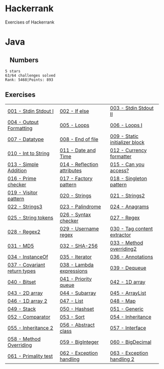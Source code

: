 # Hackerrank
Exercises of Hackerrank

# Java

## &nbsp;&nbsp;&nbsp;Numbers

    5 stars
    63/64 challenges solved
    Rank: 5468|Points: 893

## Exercises

<table>
<tr>
<td><a href = "https://github.com/aorizzuto/Hackerrank/blob/main/Exercises/A001_Stdin_Stdout.java">001 - Stdin Stdout I</a></td>
<td><a href = "https://github.com/aorizzuto/Hackerrank/blob/main/Exercises/A002_If_Else.java">002 - If else</a></td>
<td><a href = "https://github.com/aorizzuto/Hackerrank/blob/main/Exercises/A003_Stdin_Stdout2.java">003 - Stdin Stdout II</a></td>
</tr>
<tr>
<td><a href = "https://github.com/aorizzuto/Hackerrank/blob/main/Exercises/A004_Java_Output_Formatting.java">004 - Output Formatting</a></td>
<td><a href = "https://github.com/aorizzuto/Hackerrank/blob/main/Exercises/A005_Loops.java">005 - Loops</a></td>
<td><a href = "https://github.com/aorizzuto/Hackerrank/blob/main/Exercises/A006_Loops2.java">006 - Loops I</a></td>
</tr>
<tr>
<td><a href = "https://github.com/aorizzuto/Hackerrank/blob/main/Exercises/A007_Datatypes.java">007 - Datatype</a></td>
<td><a href = "https://github.com/aorizzuto/Hackerrank/blob/main/Exercises/A008_EndOfFile.java">008 - End of file</a></td>
<td><a href = "https://github.com/aorizzuto/Hackerrank/blob/main/Exercises/A009_StaticInitializerBlock.java">009 - Static initializer block</a></td>
</tr>
<tr>
<td><a href = "https://github.com/aorizzuto/Hackerrank/blob/main/Exercises/A010_Int_to_String.java">010 - Int to String</a></td>
<td><a href = "https://github.com/aorizzuto/Hackerrank/blob/main/Exercises/A011_Date_and_Time.java">011 - Date and Time</a></td>
<td><a href = "https://github.com/aorizzuto/Hackerrank/blob/main/Exercises/A012_Currency_Formatter.java">012 - Currency formatter</a></td>
</tr>
<tr>
<td><a href = "https://github.com/aorizzuto/Hackerrank/blob/main/Exercises/A013_Simple_Addition.java">013 - Simple Addition</a></td>
<td><a href = "https://github.com/aorizzuto/Hackerrank/blob/main/Exercises/A014_Reflection_Attributes.java">014 - Reflection attributes</a></td>
<td><a href = "https://github.com/aorizzuto/Hackerrank/blob/main/Exercises/A015_Can_You_Access.java">015 - Can you access?</a></td>
</tr>
<tr>
<td><a href = "https://github.com/aorizzuto/Hackerrank/blob/main/Exercises/A016_Prime_Checker.java">016 - Prime checker</a></td>
<td><a href = "https://github.com/aorizzuto/Hackerrank/blob/main/Exercises/A017_Factory_Pattern.java">017 - Factory pattern</a></td>
<td><a href = "https://github.com/aorizzuto/Hackerrank/blob/main/Exercises/A018_Singleton_Pattern.java">018 - Singleton pattern</a></td>
</tr>
<tr>
<td><a href = "https://github.com/aorizzuto/Hackerrank/blob/main/Exercises/A019_Visitor_Pattern.java">019 - Visitor pattern</a></td>
<td><a href = "https://github.com/aorizzuto/Hackerrank/blob/main/Exercises/A020_Strings.java">020 - Strings</a></td>
<td><a href = "https://github.com/aorizzuto/Hackerrank/blob/main/Exercises/A021_Strings2.java">021 - Strings2</a></td>
</tr>
<tr>
<td><a href = "https://github.com/aorizzuto/Hackerrank/blob/main/Exercises/A022_Strings3.java">022 - Strings3</a></td>
<td><a href = "https://github.com/aorizzuto/Hackerrank/blob/main/Exercises/A023_Palindrome.java">023 - Palindrome</a></td>
<td><a href = "https://github.com/aorizzuto/Hackerrank/blob/main/Exercises/A024_Anagrams.java">024 - Anagrams</a></td>
</tr>
<tr>
<td><a href = "https://github.com/aorizzuto/Hackerrank/blob/main/Exercises/A025_String_Tokens.java">025 - String tokens</a></td>
<td><a href = "https://github.com/aorizzuto/Hackerrank/blob/main/Exercises/A026_Syntax_Checker.java">026 - Syntax checker</a></td>
<td><a href = "https://github.com/aorizzuto/Hackerrank/blob/main/Exercises/A027_Regex.java">027 - Regex</a></td>
</tr>
<tr>
<td><a href = "https://github.com/aorizzuto/Hackerrank/blob/main/Exercises/A028_Regex2_Duplicate_Words.java">028 - Regex2</a></td>
<td><a href = "https://github.com/aorizzuto/Hackerrank/blob/main/Exercises/A029_Username_Regular_Expression.java">029 - Username regex</a></td>
<td><a href = "https://github.com/aorizzuto/Hackerrank/blob/main/Exercises/A030_Tag_Content_Extractor.java">030 - Tag content extractor</a></td>
</tr>
<tr>
<td><a href = "https://github.com/aorizzuto/Hackerrank/blob/main/Exercises/A031_Java_MD5.java">031 - MD5</a></td>
<td><a href = "https://github.com/aorizzuto/Hackerrank/blob/main/Exercises/A032_SHA_256.java">032 - SHA-256</a></td>
<td><a href = "https://github.com/aorizzuto/Hackerrank/blob/main/Exercises/A033_Method_Overriding2.java">033 - Method overriding2</a></td>
</tr>
<tr>
<td><a href = "https://github.com/aorizzuto/Hackerrank/blob/main/Exercises/A034_InstanceOf.java">034 - InstanceOf</a></td>
<td><a href = "https://github.com/aorizzuto/Hackerrank/blob/main/Exercises/A035_Iterator.java">035 - Iterator</a></td>
<td><a href = "https://github.com/aorizzuto/Hackerrank/blob/main/Exercises/A036_Annotations.java">036 - Annotations</a></td>
</tr>
<tr>
<td><a href = "https://github.com/aorizzuto/Hackerrank/blob/main/Exercises/A037_Covariant_Return_Types.java">037 - Covariant return types</a></td>
<td><a href = "https://github.com/aorizzuto/Hackerrank/blob/main/Exercises/A038_Lambda_Expressions.java">038 - Lambda expressions</a></td>
<td><a href = "https://github.com/aorizzuto/Hackerrank/blob/main/Exercises/A039_Dequeue.java">039 - Dequeue</a></td>
</tr>
<tr>
<td><a href = "https://github.com/aorizzuto/Hackerrank/blob/main/Exercises/A040_Bitset.java">040 - Bitset</a></td>
<td><a href = "https://github.com/aorizzuto/Hackerrank/blob/main/Exercises/A041_Priority_Queue.java">041 - Priority queue</a></td>
<td><a href = "https://github.com/aorizzuto/Hackerrank/blob/main/Exercises/A042_1D_Array.java">042 - 1D array</a></td>
</tr>
<tr>
<td><a href = "https://github.com/aorizzuto/Hackerrank/blob/main/Exercises/A043_2D_Array.java">043 - 2D array</a></td>
<td><a href = "https://github.com/aorizzuto/Hackerrank/blob/main/Exercises/A044_Subarray.java">044 - Subarray</a></td>
<td><a href = "https://github.com/aorizzuto/Hackerrank/blob/main/Exercises/A045_ArrayList.java">045 - ArrayList</a></td>
</tr>
<tr>
<td><a href = "https://github.com/aorizzuto/Hackerrank/blob/main/Exercises/A046_1D_Array_2.java">046 - 1D array 2</a></td>
<td><a href = "https://github.com/aorizzuto/Hackerrank/blob/main/Exercises/A047_List.java">047 - List</a></td>
<td><a href = "https://github.com/aorizzuto/Hackerrank/blob/main/Exercises/A048_Map.java">048 - Map</a></td>
</tr>
<tr>
<td><a href = "https://github.com/aorizzuto/Hackerrank/blob/main/Exercises/A049_Stack.java">049 - Stack</a></td>
<td><a href = "https://github.com/aorizzuto/Hackerrank/blob/main/Exercises/A050_Hashset.java">050 - Hashset</a></td>
<td><a href = "https://github.com/aorizzuto/Hackerrank/blob/main/Exercises/A051_Generic.java">051 - Generic</a></td>
</tr>
<tr>
<td><a href = "https://github.com/aorizzuto/Hackerrank/blob/main/Exercises/A052_Comparator.java">052 - Comparator</a></td>
<td><a href = "https://github.com/aorizzuto/Hackerrank/blob/main/Exercises/A053_Sort.java">053 - Sort</a></td>
<td><a href = "https://github.com/aorizzuto/Hackerrank/blob/main/Exercises/A054_Inheritance.java">054 - Inheritance</a></td>
</tr>
<tr>
<td><a href = "https://github.com/aorizzuto/Hackerrank/blob/main/Exercises/A055_Inheritance2.java">055 - Inheritance 2</a></td>
<td><a href = "https://github.com/aorizzuto/Hackerrank/blob/main/Exercises/A056_Abstract_Class.java">056 - Abstract class</a></td>
<td><a href = "https://github.com/aorizzuto/Hackerrank/blob/main/Exercises/A057_Interface.java">057 - Interface</a></td>
</tr>
<tr>
<td><a href = "https://github.com/aorizzuto/Hackerrank/blob/main/Exercises/A058_Method_Overriding.java">058 - Method Overriding</a></td>
<td><a href = "https://github.com/aorizzuto/Hackerrank/blob/main/Exercises/A059_BigInteger.java">059 - BigInteger</a></td>
<td><a href = "https://github.com/aorizzuto/Hackerrank/blob/main/Exercises/A060_BigDecimal.java">060 - BigDecimal</a></td>
</tr>
<tr>
<td><a href = "https://github.com/aorizzuto/Hackerrank/blob/main/Exercises/A061_Primality_test.java">061 - Primality test</a></td>
<td><a href = "https://github.com/aorizzuto/Hackerrank/blob/main/Exercises/A062_Exception_Handling.java">062 - Exception handling</a></td>
<td><a href = "https://github.com/aorizzuto/Hackerrank/blob/main/Exercises/A063_Exception_Handling_Try_Catch.java">063 - Exception handling 2</a></td>
</tr>
</table>